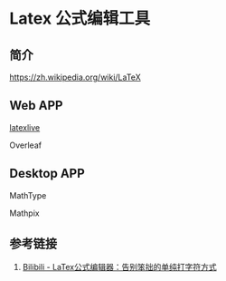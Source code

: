 # Latex 公式编辑工具


## 简介

https://zh.wikipedia.org/wiki/LaTeX


## Web APP

[latexlive](https://www.latexlive.com/)

Overleaf


## Desktop APP

MathType

Mathpix


## 参考链接
1. [Bilibili - LaTex公式编辑器：告别笨拙的单纯打字符方式](https://www.bilibili.com/read/cv19925510/)

